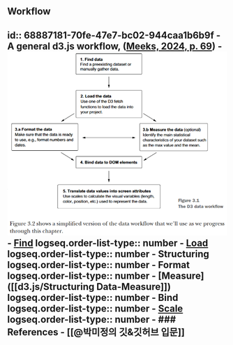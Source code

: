 ## Workflow
id:: 68887181-70fe-47e7-bc02-944caa1b6b9f
	- A general d3.js workflow, ([Meeks, 2024, p. 69](zotero://open-pdf/library/items/FGBNWKIT?page=95&annotation=JG39IYZY))
		- ![image.png](../assets/image_1753772557460_0.png)
		- [Find]([[d3.js/workflow/1.find]])
		  logseq.order-list-type:: number
		- [Load]([[d3.js/workflow/2.Load]])
		  logseq.order-list-type:: number
		- Structuring
		  logseq.order-list-type:: number
			- Format
			  logseq.order-list-type:: number
			- [Measure]([[d3.js/Structuring Data-Measure]])
			  logseq.order-list-type:: number
		- Bind
		  logseq.order-list-type:: number
		- [Scale]([[d3.js/workflow/5.Scale]])
		  logseq.order-list-type:: number
	- ### References
		- [[@박미정의 깃&깃허브 입문]]
-